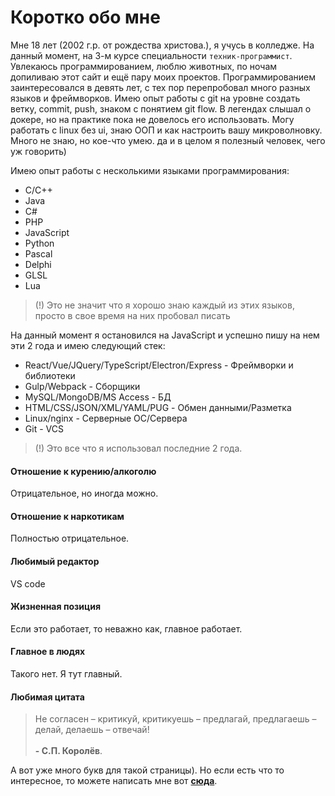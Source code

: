 # Коротко обо мне
Мне 18 лет (2002 г.р. от рождества христова.), я учусь в колледже. На данный момент, на 3-м курсе специальности `техник-программист`. Увлекаюсь программированием, люблю животных, по ночам допиливаю этот сайт и ещё пару моих проектов. Программированием заинтересовался в девять лет, с тех пор перепробовал много разных языков и фреймворков. Имею опыт работы с git на уровне создать ветку, commit, push, знаком с понятием git flow. В легендах слышал о докере, но на практике пока не довелось его использовать. Могу работать с linux без ui, знаю ООП и как настроить вашу микроволновку. Много не знаю, но кое-что умею. да и в целом я полезный человек, чего уж говорить)

Имею опыт работы с несколькими языками программирования:
* C/C++
* Java
* C#
* PHP
* JavaScript
* Python
* Pascal
* Delphi
* GLSL
* Lua

> (!) Это не значит что я хорошо знаю каждый из этих языков, просто в свое время на них пробовал писать

На данный момент я остановился на JavaScript и успешно пишу на нем эти 2 года и имею следующий стек:
* React/Vue/JQuery/TypeScript/Electron/Express - Фреймворки и библиотеки
* Gulp/Webpack - Сборщики
* MySQL/MongoDB/MS Access - БД
* HTML/CSS/JSON/XML/YAML/PUG - Обмен данными/Разметка
* Linux/nginx - Серверные ОС/Сервера
* Git - VCS

> (!) Это все что я использовал последние 2 года.

#### Отношение к курению/алкоголю
Отрицательное, но иногда можно.

#### Отношение к наркотикам
Полностью отрицательное.

#### Любимый редактор
VS code

#### Жизненная позиция
Если это работает, то неважно как, главное работает.

#### Главное в людях
Такого нет. Я тут главный.

#### Любимая цитата
> Не согласен – критикуй, критикуешь – предлагай, предлагаешь – делай, делаешь – отвечай! <br><br> **- С.П. Королёв**.

А вот уже много букв для такой страницы). Но если есть что то интересное, то можете написать мне вот [**сюда**](mailto:astecom@mailru).